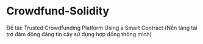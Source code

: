 # Crowdfund-Solidity
Đề tài: Trusted Crowdfunding Platform Using a Smart Contract (Nền tảng tài trợ đám đông đáng tin cậy sử dụng hợp đồng thông minh)
